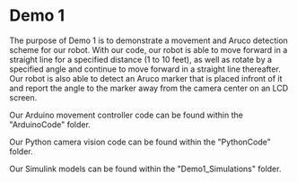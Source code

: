 # Demo 1
The purpose of Demo 1 is to demonstrate a movement and Aruco detection scheme for our robot. With our code, our robot is able to move forward in a straight line for a specified distance (1 to 10 feet), as well as rotate by a specified angle and continue to move forward in a straight line thereafter. Our robot is also able to detect an Aruco marker that is placed infront of it and report the angle to the marker away from the camera center on an LCD screen. 

Our Arduino movement controller code can be found within the "ArduinoCode" folder.

Our Python camera vision code can be found within the "PythonCode" folder.

Our Simulink models can be found within the "Demo1_Simulations" folder.
